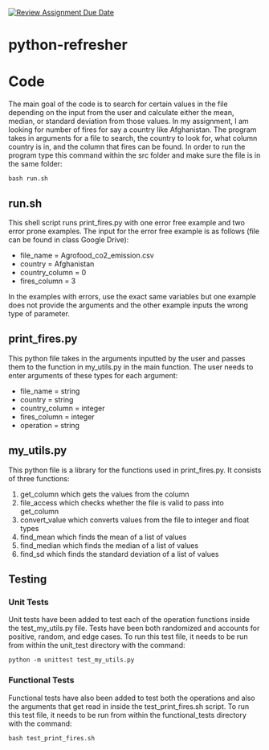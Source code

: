 [![Review Assignment Due Date](https://classroom.github.com/assets/deadline-readme-button-24ddc0f5d75046c5622901739e7c5dd533143b0c8e959d652212380cedb1ea36.svg)](https://classroom.github.com/a/oQi7O4AA)
# python-refresher

# Code
The main goal of the code is to search for certain values in the file depending on the input from the user and calculate either the mean, median, or standard deviation from those values. In my assignment, I am looking for number of fires for say a country like Afghanistan. The program takes in arguments for a file to search, the country to look for, what column country is in, and the column that fires can be found. In order to run the program type this command within the src folder and make sure the file is in the same folder:

```
bash run.sh
```

## run.sh
This shell script runs print_fires.py with one error free example and two error prone examples.
The input for the error free example is as follows (file can be found in class Google Drive):
- file_name = Agrofood_co2_emission.csv
- country = Afghanistan
- country_column = 0
- fires_column = 3

In the examples with errors, use the exact same variables but one example does not provide the arguments and the other example inputs the wrong type of parameter.

## print_fires.py
This python file takes in the arguments inputted by the user and passes them to the function in my_utils.py in the main function. The user needs to enter arguments of these types for each argument:
- file_name = string
- country = string
- country_column = integer
- fires_column = integer 
- operation = string

## my_utils.py 
This python file is a library for the functions used in print_fires.py. It consists of three functions: 
1. get_column which gets the values from the column
2. file_access which checks whether the file is valid to pass into get_column
3. convert_value which converts values from the file to integer and float types
4. find_mean which finds the mean of a list of values
5. find_median which finds the median of a list of values
6. find_sd which finds the standard deviation of a list of values 

## Testing
### Unit Tests
Unit tests have been added to test each of the operation functions inside the test_my_utils.py file. Tests have been both randomized and accounts for positive, random, and edge cases. To run this test file, it needs to be run from within the unit_test directory with the command:
```
python -m unittest test_my_utils.py
```

### Functional Tests
Functional tests have also been added to test both the operations and also the arguments that get read in inside the test_print_fires.sh script. To run this test file, it needs to be run from within the functional_tests directory with the command:
```
bash test_print_fires.sh
```
